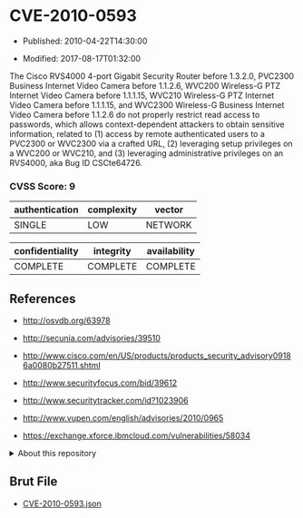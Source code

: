 # CVE-2010-0593

- Published: 2010-04-22T14:30:00

- Modified: 2017-08-17T01:32:00

The Cisco RVS4000 4-port Gigabit Security Router before 1.3.2.0, PVC2300 Business Internet Video Camera before 1.1.2.6, WVC200 Wireless-G PTZ Internet Video Camera before 1.1.1.15, WVC210 Wireless-G PTZ Internet Video Camera before 1.1.1.15, and WVC2300 Wireless-G Business Internet Video Camera before 1.1.2.6 do not properly restrict read access to passwords, which allows context-dependent attackers to obtain sensitive information, related to (1) access by remote authenticated users to a PVC2300 or WVC2300 via a crafted URL, (2) leveraging setup privileges on a WVC200 or WVC210, and (3) leveraging administrative privileges on an RVS4000, aka Bug ID CSCte64726.

### CVSS Score: **9**

| authentication | complexity | vector |
| --- | --- | --- |
| SINGLE | LOW | NETWORK |

| confidentiality | integrity | availability |
| --- | --- | --- |
| COMPLETE | COMPLETE | COMPLETE |

## References

* http://osvdb.org/63978

* http://secunia.com/advisories/39510

* http://www.cisco.com/en/US/products/products_security_advisory09186a0080b27511.shtml

* http://www.securityfocus.com/bid/39612

* http://www.securitytracker.com/id?1023906

* http://www.vupen.com/english/advisories/2010/0965

* https://exchange.xforce.ibmcloud.com/vulnerabilities/58034

<details>
<summary>About this repository</summary> 

  This repository is part of the project [Live Hack CVE](https://github.com/Live-Hack-CVE). Main website can be found [www.live-hack.org](https://www.live-hack.org) 
  
  Made by [Sn0wAlice](https://github.com/Sn0wAlice) for the people that care about security and need to have a feed of the latest CVEs. Hope you enjoy it, don't forget to star the repo and follow me on [Twitter](https://twitter.com/Sn0wAlice) and [Github](https://github.com/Sn0wAlice). And that is my [personnal website](https://www.alice-snow.me/)

  - [Home Page](https://github.com/Live-Hack-CVE)
  - [Framework](https://github.com/Live-Hack-CVE/cve-framework)
  - [CVE database](https://github.com/Live-Hack-CVE/full_database)
  - [Changelog](https://github.com/Live-Hack-CVE/Changelog)
</details>

## Brut File

* [CVE-2010-0593.json](https://raw.githubusercontent.com/Live-Hack-CVE/full_database/main/cves/2010/CVE-2010-0593.json)

